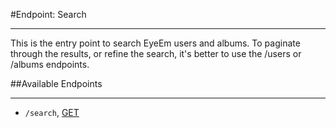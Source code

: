 #Endpoint: Search
***


This is the entry point to search EyeEm users and albums. To paginate through the results, or refine the search, it's better to use the /users or /albums endpoints.

##Available Endpoints
***

* `/search`, [GET](search/GET_search.md#files)